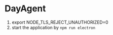 # DayAgent
1. export NODE_TLS_REJECT_UNAUTHORIZED=0
2. start the application by ```npm run electron```
